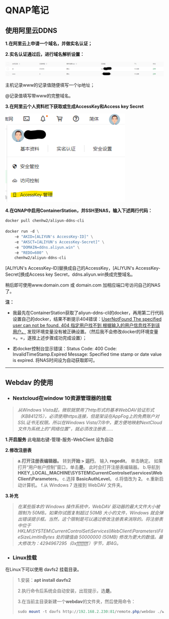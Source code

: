 # QNAP笔记

## 使用阿里云DDNS

**1.在阿里云上申请一个域名，并做实名认证；**

**2.实名认证通过后，进行域名解析设置：**

![image-20191226110059655](qnap.assets/image-20191226110059655.png)

主机记录www的记录值随便填写一个ip地址；

@记录值填写带www的完整域名。

**3.在阿里云个人资料栏下获取或生成AccessKey和Access key Secret**

![image-20191226110151974](qnap.assets/image-20191226110151974.png)

**4.在QNAP中启用ContainerStation，并SSH至NAS，输入下述两行代码：**

```dockerfile
docker pull chenhw2/aliyun-ddns-cli

docker run -d \
    -e "AKID=[ALIYUN's AccessKey-ID]" \
    -e "AKSCT=[ALIYUN's AccessKey-Secret]" \
    -e "DOMAIN=ddns.aliyun.win" \
    -e "REDO=600" \
    chenhw2/aliyun-ddns-cli
```

[ALIYUN's AccessKey-ID]替换成自己的AccessKey，[ALIYUN's AccessKey-Secret]换成Access key Secret，ddns.aliyun.win换成完整域名。



稍后即可使用www.domain.com 或 domain.com 加相应端口号访问自己的NAS了。



**注：**

- 我最先在ContainerStation获取了aliyun-ddns-cli的docker，再用第二行代码设置自己的docker，结果不断提示404错误：<u>UserNotFound  The specified user can not be found.  404  指定用户找不到  根据输入的用户信息找不到该用户。</u>  发现环境变量没有被正确设置。（然后我不会修改docker的环境变量=。=，遂按上述步骤成功完成设置）；

- 若docker控制台显示错误：Status Code: 400 Code: InvalidTimeStamp.Expired Message: Specified time stamp or date value is expired. 将NAS时间设为自动获取即可。

  

------



## Webdav 的使用

- ### Nextcloud在window 10资源管理器的挂载

> *从Windows Vista起，微软就禁用了http形式的基本WebDAV验证形式（KB841215），必须使用https连接，但是架设在AppFog上的免费账户对SSL证书无权限。所以在Windows Vista/7/8中，要方便地映射NextCloud文件为系统上的“网络位置”，就必须改注册表……*

**1.开启服务**
		此电脑右键-管理-服务-WebClient 设为自动

**2.修改注册表**

> **a.打开注册表编辑器。**
> 转到**开始 > 运行**。
> 输入 **regedit**。
> 单击确定。
> 如果打开“用户帐户控制”窗口，单击**是**。
> 此时会打开注册表编辑器。
> b.导航到**HKEY_LOCAL_MACHINE\SYSTEM\CurrentControlset\services\WebClient\Parameters**。
> c.选择 **BasicAuthLevel**。
> d.将值改为 **2**。
> e.重新启动计算机。
> f.从 Windows 7 连接到 WebDAV 文件夹。

**3.补充**

> *在某些版本的 Windows 操作系统中，WebDAV 驱动器的最大文件大小被限制为 50MB。如果你试图复制超过 50MB 大小的文件，Windows 就会弹出错误提示框。当然，这个限制是可以通过修改注册表来消除的。将注册表中位于*
> *HKLM\SYSTEM\CurrentControlSet\Services\WebClient\Parameters\FileSizeLimitInBytes*
> *处的键值由 50000000 (50MB) 修改为更大的数值。最大修改为：4294967295（0xffffffff）字节，即4G。*

- ### Linux挂载

在Linux下可以使用 davfs2 挂载目录。

> 1.安装：**apt install davfs2**
>
> 2.执行命令后系统会自动安装，出现提示，选**是**。
>
> 3.在当前主目录新建一个**webdav**的文件夹，然后使用命令：
>
> ```powershell
> sudo mount -t davfs http://192.168.2.230:81/remote.php/webdav ./webdav/
> ```

